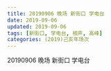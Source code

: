 ```yaml
---
title: 20190906 晚场 新街口 学电台
date: 2019-09-06
updated: 2019-09-06
tags: [新街口, 学电台, 相声, 高峰]
categories: (2019)己亥年场次
---
```

20190906 晚场 新街口 学电台
